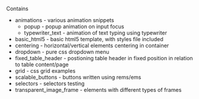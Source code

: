 Contains

* animations - various animation snippets 
  * popup - popup animation on input focus
  * typewriter_text - animation of text typing using typewriter
* basic_html5 - basic html5 template, with styles file included
* centering - horizontal/vertical elements centering in container
* dropdown - pure css dropdown menu
* fixed_table_header - postioning table header in fixed position in relation to table content/page
* grid - css grid examples
* scalable_buttons - buttons written using rems/ems
* selectors - selectors testing
* transparent_image_frame - elements with different types of frames
